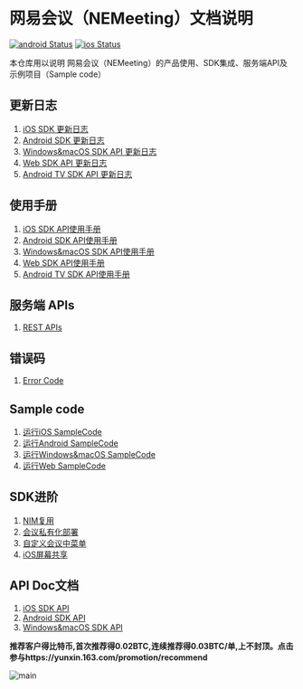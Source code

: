 # 网易会议（NEMeeting）文档说明
[![android Status](https://github.com/netease-im/NEMeeting/workflows/android/badge.svg)](https://github.com/netease-im/NEMeeting/actions) [![ios Status](https://github.com/netease-im/NEMeeting/workflows/ios/badge.svg)](https://github.com/netease-im/NEMeeting/actions)

本仓库用以说明 网易会议（NEMeeting）的产品使用、SDK集成、服务端API及示例项目（Sample code）

## 更新日志
1. [iOS SDK 更新日志](开发文档/SDK集成/iOS/CHANGELOG.md)
2. [Android SDK 更新日志](开发文档/SDK集成/Android/CHANGELOG.md)
3. [Windows&macOS SDK API 更新日志](开发文档/SDK集成/Windows&macOS/CHANGELOG.md)
4. [Web SDK API 更新日志](开发文档/SDK集成/Web/CHANGELOG.md)
5. [Android TV SDK API 更新日志](开发文档/SDK集成/TV/CHANGELOG.md)

## 使用手册
1. [iOS SDK API使用手册](开发文档/SDK集成/iOS/user_guide.md)
2. [Android SDK API使用手册](开发文档/SDK集成/Android/user_guide.md)
3. [Windows&macOS SDK API使用手册](开发文档/SDK集成/Windows&macOS/user_guide.md)
4. [Web SDK API使用手册](开发文档/SDK集成/Web/user_guide.md)
5. [Android TV SDK API使用手册](开发文档/SDK集成/TV/user_guide.md)

## 服务端 APIs
1. [REST APIs](开发文档/REST%20APIs/user_guide.md)

## 错误码
1. [Error Code](开发文档/错误码/error_code.md)

## Sample code
1. [运行iOS SampleCode](SampleCode/iOS/README.md)
2. [运行Android SampleCode](SampleCode/Android/README.md)
3. [运行Windows&macOS SampleCode](SampleCode/Windows_macOS/README.md)
4. [运行Web SampleCode](SampleCode/Web/README.md)

## SDK进阶

1. [NIM复用](开发文档/SDK进阶/NIM复用.md)
2. [会议私有化部署](开发文档/SDK进阶/会议私有化部署.md)
3. [自定义会议中菜单](开发文档/SDK进阶/自定义菜单.md)
4. [iOS屏幕共享](开发文档/SDK进阶/iOS屏幕共享.md)

## API Doc文档
1. [iOS SDK API](https://netease-kit.github.io/NEMeeting/ios/index.html)
2. [Android SDK API](https://netease-kit.github.io/NEMeeting/android/index.html)
3. [Windows&macOS SDK API](https://netease-kit.github.io/NEMeeting/win-mac/index.html)


**推荐客户得比特币,首次推荐得0.02BTC,连续推荐得0.03BTC/单,上不封顶。点击参与https://yunxin.163.com/promotion/recommend**

![main](https://github.com/netease-im/NIM_iOS_UIKit/blob/master/800x160.png)
